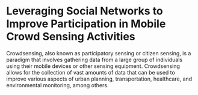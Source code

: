 # Leveraging Social Networks to Improve Participation in Mobile Crowd Sensing Activities

Crowdsensing, also known as participatory sensing or citizen sensing, is a paradigm that involves gathering data from a large group of individuals using their mobile devices or other sensing equipment. Crowdsensing allows for the collection of vast amounts of data that can be used to improve various aspects of urban planning, transportation, healthcare, and environmental monitoring, among others. 


